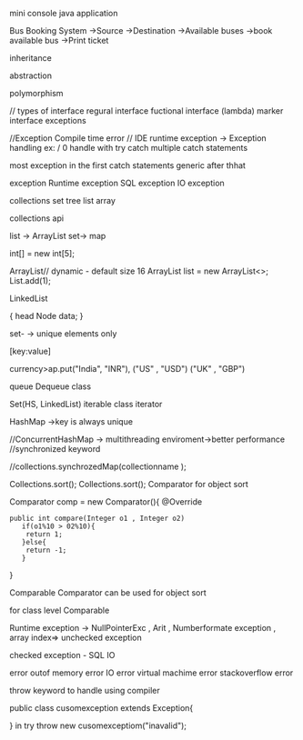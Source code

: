 mini console java application 

Bus Booking System 
  ->Source
  ->Destination
  ->Available buses
  ->book available bus 
  ->Print ticket

inheritance

abstraction

polymorphism



// types of interface
regural interface
fuctional interface (lambda)
marker interface
exceptions

//Exception
Compile time error // IDE
runtime exception -> Exception handling  ex: / 0
handle with try catch 
multiple catch statements 


most exception in the first catch statements
generic after thhat


exception Runtime exception SQL exception IO exception


collections
set tree list
array


collections api

list -> ArrayList
set->
map


int[] = new int[5];


ArrayList// dynamic - default size 16
ArrayList<Integer> list = new ArrayList<>;
List.add(1);


LinkedList

{
    head
    Node data;
}

set- -> unique elements only


[key:value]

currency>ap.put("India", "INR"),
("US" , "USD")
("UK" , "GBP")

queue
Dequeue class

Set(HS, LinkedList)
iterable class
iterator<T>

HashMap ->key is always unique

//ConcurrentHashMap -> multithreading enviroment->better performance
//synchronized  keyword

//collections.synchrozedMap(collectionname  );

Collections.sort();
Collections.sort();
Comparator for object sort

Comparator <integer> comp = new Comparator<Integer>(){
    @Override

    public int compare(Integer o1 , Integer o2)
       if(o1%10 > 02%10){
        return 1;
       }else{
        return -1;
       }

}

Comparable Comparator can be used for object sort

for class level Comparable

Runtime exception -> NullPointerExc , Arit , Numberformate
exception , array index=> unchecked exception

checked exception -  SQL IO

error
outof memory error
IO error
virtual machime error
stackoverflow error


throw keyword to handle using compiler



public class cusomexception extends Exception{
    
}
in try
throw new cusomexceptiom("inavalid");
